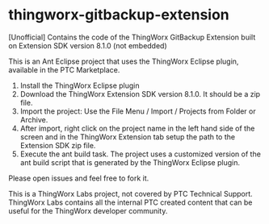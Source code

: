 # thingworx-gitbackup-extension
[Unofficial] Contains the code of the ThingWorx GitBackup Extension built on Extension SDK version 8.1.0 (not embedded)

This is an Ant Eclipse project that uses the ThingWorx Eclipse plugin, available in the PTC Marketplace.
1. Install the ThingWorx Eclipse plugin
2. Download the ThingWorx Extension SDK version 8.1.0. It should be a zip file.
3. Import the project: Use the File Menu / Import / Projects from Folder or Archive.
4. After import, right click on the project name in the left hand side of the screen and in the ThingWorx Extension tab setup the path to the Extension SDK zip file.
5. Execute the ant build task. The project uses a customized version of the ant build script that is generated by the ThingWorx Eclipse plugin.

Please open issues and feel free to fork it.

This is a ThingWorx Labs project, not covered by PTC Technical Support.
ThingWorx Labs contains all the internal PTC created content that can be useful for the ThingWorx developer community.
